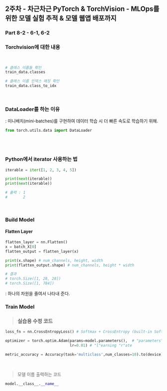 ## 2주차 - 차근차근 PyTorch & TorchVision - MLOps를 위한 모델 실험 추적 & 모델 웹앱 배포까지

### Part 8-2 - 6-1, 6-2

### Torchvision에 대한 내용

<br>

```python
# 클래스 이름들 확인
train_data.classes

# 클래스 이름 인덱스 매칭 확인
train_data.class_to_idx
```

<br>

### DataLoader를 하는 이유

: 미니배치(mini-batches)를 구현하여 데이터 학습 시 더 빠른 속도로 학습하기 위해.

```python
from torch.utils.data import DataLoader
```

<br><br>

### Python에서 iterator 사용하는 법

```python
iterable = iter([1, 2, 3, 4, 5])

print(next(iterable))
print(next(iterable))

# 출력 : 1
#       2
```

<br>

### Build Model

#### Flatten Layer

```python
flatten_layer = nn.Flatten()
x = batch_X[0]
flatten_output = flatten_layer(x)

print(x.shape) # num_channels, height, width
print(flatten_output.shape) # num_channels, height * width

# 결과
# torch.Size([1, 28, 28])
# torch.Size([1, 784])
```

: 하나의 차원을 줄여서 나타내 준다.

### Train Model

> ### 실습용 수정 코드

```python
loss_fn = nn.CrossEntropyLoss() # Softmax + CrossEntropy (built-in Softmax)

optimizer = torch.optim.Adam(params=model.parameters(),  # "parameters" to optimize (apply gradient descent)
                             lr=0.01) # "l"earning "r"ate

metric_accuracy = Accuracy(task='multiclass',num_classes=10).to(device) # from torchmetrics import Accuracy
```

<br>

> 모델 이름 출력하는 코드

```python
model.__class__.__name__
```
